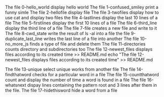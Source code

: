 The file 0-hello_world display hello world
The file 1-confused_smiley print a funny simle 
The file 2-hellofile display file
The file 3-twofiles display how to use cat and display two files
the file 4-lastlines display the last 10 lines of a file
The file 5-firstlines display the first 10 lines of a file
The file 6-third_line display the third line of a file
The file 7-file creates a new file and write to it
The file 8-cwd_state write the result of ls -al into a file
the file 9-duplicate_last_line writes the last line of a file into another
The file 10-no_more_js finds a type of file and delete them
The file 11-directories counts directory and subdirectories too
The file 12-newest_files displays files according to its created time >> README.md
echo "The file 12-newest_files displays files according to its created time" >> README.md


The file 13-unique select unique works from another file
The file 14-findthatword checks for a particular word in a file
The file 15-countthatword count and display the number of time a word is found in a file
The file 16-whatsnext dispay lines containing the pattern root and 3 lines after them in the file.
The file 17-hidethisword hide a word from a file

